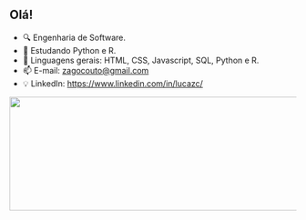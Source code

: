 ## Olá!

- 🔍 Engenharia de Software.
- 📖 Estudando Python e R.
- 🌱 Linguagens gerais: HTML, CSS, Javascript, SQL, Python e R.
- 📫 E-mail: zagocouto@gmail.com
- 💡 LinkedIn: https://www.linkedin.com/in/lucazc/

<div align="center">
  <a href="https://github.com/luzagoc">
    <img width="1000em" height="200em" src="https://github-readme-stats.vercel.app/api/top-langs/?username=luzagoc&layout=compact&langs_count=7&theme=dark"/>
  </a>
</div>
